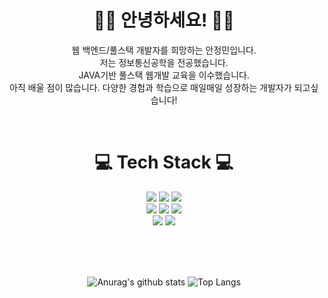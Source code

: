 <div align="center"> 

# 🙇‍♀️ 안녕하세요! 🙇‍♀️

웹 백엔드/풀스택 개발자를 희망하는 안정민입니다.  <br>
저는 정보통신공학을 전공했습니다. <br>
JAVA기반 풀스택 웹개발 교육을 이수했습니다. <br>
아직 배울 점이 많습니다. 다양한 경험과 학습으로 매일매일 성장하는 개발자가 되고싶습니다! <br>
   
<br/>

<h1>💻 Tech Stack 💻</h1>

<img src="https://img.shields.io/badge/JAVA-007396?style=flat-square&logo=OpenJDK&logoColor=white">
<img src="https://img.shields.io/badge/Python-3776AB?style=flat-square&logo=Python&logoColor=white">
<img src="https://img.shields.io/badge/C-A8B9CC?style=flat-square&logo=C&logoColor=white">
<br/>
<img src="https://img.shields.io/badge/HTML5-E34F26?style=flat-square&logo=HTML5&logoColor=white">
<img src="https://img.shields.io/badge/CSS3-1572B6?style=flat-square&logo=CSS3&logoColor=white">
<img src="https://img.shields.io/badge/JavaScript-F7DF1E?style=flat-square&logo=JavaScript&logoColor=white">
<br/>
<img src="https://img.shields.io/badge/Oracle-F80000?style=flat-square&logo=Oracle&logoColor=white"> 
<img src="https://img.shields.io/badge/Spring-6DB33F?style=flat-square&logo=Spring&logoColor=white">
<br/>

<br/><br/><br/>

![Anurag's github stats](https://github-readme-stats.vercel.app/api?username=jungmin9911&show_icons=true&theme=shadow_green)
![Top Langs](https://github-readme-stats.vercel.app/api/top-langs/?username=jungmin9911&layout=compact&theme=shadow_green)

</div>
